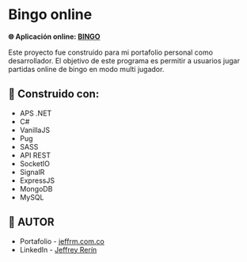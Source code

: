 # Bingo online

<strong> :globe_with_meridians: Aplicación online:
<a href="https://auth-module.up.railway.app/login">BINGO</a></strong>

Este proyecto fue construido para mi portafolio personal como desarrollador. El objetivo de este programa es permitir a usuarios jugar partidas online de bingo en modo multi jugador.

## :wrench: <strong>Construido con:</strong>

- APS .NET
- C#
- VanillaJS
- Pug
- SASS
- API REST
- SocketIO
- SignalR
- ExpressJS
- MongoDB
- MySQL

## :nail_care: <strong>AUTOR</strong>

- Portafolio - <a href="https://www.jeffrm.com.co">jeffrm.com.co</a>
- LinkedIn - <a href="https://www.linkedin.com/in/jeffrey-rerin/">Jeffrey Rerín</a>
